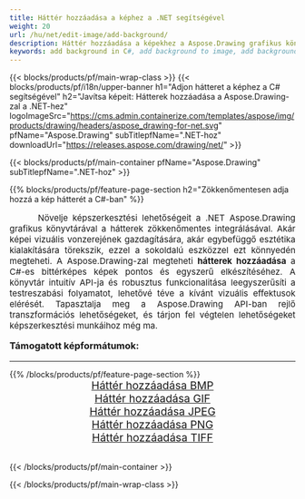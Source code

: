 ```yaml
---
title: Háttér hozzáadása a képhez a .NET segítségével
weight: 20
url: /hu/net/edit-image/add-background/
description: Háttér hozzáadása a képekhez a Aspose.Drawing grafikus könyvtár használatával a .NET-hez (C#)
keywords: add background in C#, add background to image, add background to bitmap, graphic library .NET-hoz, edit images, edit background, drawing API
---
```


{{< blocks/products/pf/main-wrap-class >}}
{{< blocks/products/pf/i18n/upper-banner h1="Adjon hátteret a képhez a C# segítségével" h2="Javítsa képeit: Hátterek hozzáadása a Aspose.Drawing-zal a .NET-hez" logoImageSrc="https://cms.admin.containerize.com/templates/aspose/img/products/drawing/headers/aspose_drawing-for-net.svg" pfName="Aspose.Drawing" subTitlepfName=".NET-hoz" downloadUrl="https://releases.aspose.com/drawing/net/" >}}

{{< blocks/products/pf/main-container pfName="Aspose.Drawing" subTitlepfName=".NET-hoz" >}}

{{% blocks/products/pf/feature-page-section  h2="Zökkenőmentesen adja hozzá a kép hátterét a C#-ban" %}}
<p align="justify" style="text-indent:50px;font-size:15px;">
Növelje képszerkesztési lehetőségeit a .NET Aspose.Drawing grafikus könyvtárával a hátterek zökkenőmentes integrálásával. Akár képei vizuális vonzerejének gazdagítására, akár egybefüggő esztétika kialakítására törekszik, ezzel a sokoldalú eszközzel ezt könnyedén megteheti. A Aspose.Drawing-zal megteheti <b>hátterek hozzáadása</b> a C#-es bittérképes képek pontos és egyszerű elkészítéséhez. A könyvtár intuitív API-ja és robusztus funkcionalitása leegyszerűsíti a testreszabási folyamatot, lehetővé téve a kívánt vizuális effektusok elérését. Tapasztalja meg a Aspose.Drawing API-ban rejlő transzformációs lehetőségeket, és tárjon fel végtelen lehetőségeket képszerkesztési munkáihoz még ma.</p>

<h3 style="margin-top:16px;">
Támogatott képformátumok:
</h3>

<hr/>
{{% /blocks/products/pf/feature-page-section %}}
<div class="container-fluid productfamilypage bg-gray">
    <div class="convertypes bg-gray agp-content section">
        <div class="container">
		    <div class="row other-converters" style="font-size: 19px;text-align:center;">
		        <div class='col-md-3 other-converter remove-lp remove-rp'><a href="bmp/" style="padding:15px;">Háttér hozzáadása BMP</a></div>
                <div class='col-md-3 other-converter remove-lp remove-rp'><a href="gif/" style="padding:15px;">Háttér hozzáadása GIF</a></div>
                <div class='col-md-3 other-converter remove-lp remove-rp'><a href="jpeg/" style="padding:15px;">Háttér hozzáadása JPEG</a></div>
                <div class='col-md-3 other-converter remove-lp remove-rp'><a href="png/" style="padding:15px;">Háttér hozzáadása PNG</a></div>
                <div class='col-md-3 other-converter remove-lp remove-rp'><a href="tiff/" style="padding:15px;">Háttér hozzáadása TIFF</a></div>
             </div>
        </div>
    </div>
</div>
<br/>

{{< /blocks/products/pf/main-container >}}

{{< /blocks/products/pf/main-wrap-class >}}
